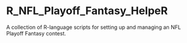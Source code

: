 # R_NFL_Playoff_Fantasy_HelpeR
A collection of R-language scripts for setting up and managing an NFL Playoff Fantasy contest. 
